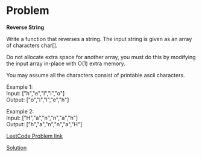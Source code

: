# Problem
__Reverse String__

Write a function that reverses a string. The input string is given as an array of characters char[].

Do not allocate extra space for another array, you must do this by modifying the input array in-place with O(1) extra memory.

You may assume all the characters consist of printable ascii characters.

Example 1:<br>
Input: ["h","e","l","l","o"]<br>
Output: ["o","l","l","e","h"]<br>

Example 2:<br>
Input: ["H","a","n","n","a","h"]<br>
Output: ["h","a","n","n","a","H"]


[LeetCode Problem link]()

[Solution](https://github.com/DhanabalShanmugam/Leet-Code-30-Days-Challenge/blob/master/Jun2020/Week1/Day5/Solution.py)


